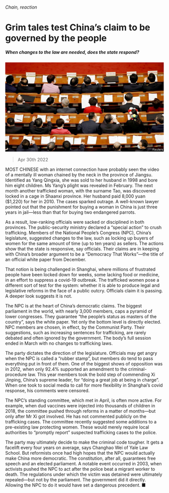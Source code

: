 ###### Chain, reaction

# Grim tales test China’s claim to be governed by the people 

##### When changes to the law are needed, does the state respond? 

![image](images/20220430_cnp505.jpg) 

> Apr 30th 2022 

MOST CHINESE with an internet connection have probably seen the video of a mentally ill woman chained by the neck in the province of Jiangsu. Identified as Yang Qingxia, she was sold to her husband in 1998 and bore him eight children. Ms Yang’s plight was revealed in February. The next month another trafficked woman, with the surname Tao, was discovered locked in a cage in Shaanxi province. Her husband paid 8,000 yuan ($1,220) for her in 2010. The cases sparked outrage. A well-known lawyer pointed out that the punishment for buying a woman in China is just three years in jail—less than that for buying two endangered parrots.

As a result, low-ranking officials were sacked or disciplined in both provinces. The public-security ministry declared a “special action” to crush trafficking. Members of the National People’s Congress (NPC), China’s legislature, suggested changes to the law, such as locking up buyers of women for the same amount of time (up to ten years) as sellers. The actions show that the state is responsive, say officials. Their claims are in keeping with China’s broader argument to be a “Democracy That Works”—the title of an official white paper from December.


That notion is being challenged in Shanghai, where millions of frustrated people have been locked down for weeks, some lacking food or medicine, in an effort to suppress a covid-19 outbreak. The trafficked women pose a different sort of test for the system: whether it is able to produce legal and legislative reforms in the face of a public outcry. Officials claim it is passing. A deeper look suggests it is not.

The NPC is at the heart of China’s democratic claims. The biggest parliament in the world, with nearly 3,000 members, caps a pyramid of lower congresses. They guarantee “the people’s status as masters of the country”, says the white paper. Yet only the bottom level is directly elected. NPC members are chosen, in effect, by the Communist Party. Their suggestions, such as increasing sentences for trafficking, are rarely debated and often ignored by the government. The body’s full session ended in March with no changes to trafficking laws.

The party dictates the direction of the legislature. Officials may get angry when the NPC is called a “rubber stamp”, but members do tend to pass everything put in front of them. One of the biggest shows of opposition was in 2012, when only 92.4% supported an amendment to the criminal-procedure law. This year members took the bold step of commending Xi Jinping, China’s supreme leader, for “doing a great job at being in charge”. When one took to social media to call for more flexibility in Shanghai’s covid response, his comments were censored.

The NPC’s standing committee, which met in April, is often more active. For example, when dud vaccines were injected into thousands of children in 2018, the committee pushed through reforms in a matter of months—but only after Mr Xi got involved. He has not commented publicly on the trafficking cases. The committee recently suggested some additions to a pre-existing law protecting women. These would merely require local authorities to “promptly report” suspected trafficking cases to the police.

The party may ultimately decide to make the criminal code tougher. It gets a facelift every four years on average, says Changhao Wei of Yale Law School. But reformists once had high hopes that the NPC would actually make China more democratic. The constitution, after all, guarantees free speech and an elected parliament. A notable event occurred in 2003, when activists pushed the NPC to act after the police beat a migrant worker to death. The regulations under which the victim was detained were ultimately repealed—but not by the parliament. The government did it directly. Allowing the NPC to do it would have set a dangerous precedent. ■

